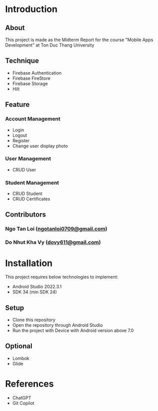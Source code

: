 # __Introduction__
## __About__
This project is made as the Midterm Report for the  course "Mobile Apps Development" at Ton Duc Thang University
## __Technique__
- Firebase Authentication
- Firebase FireStore
- Firebase Storage
- Hilt

## __Feature__
### Account Management
- Login
- Logout
- Register
- Change user display photo

### User Management
- CRUD User
### Student Management
- CRUD Student
- CRUD Certificates

## __Contributors__
### Ngo Tan Loi (ngotanloi0709@gmail.com)
### Do Nhut Kha Vy (dovy611@gmail.com)
# __Installation__
This project requires below technologies to implement:
- Android Studio 2022.3.1
- SDK 34 (min SDK 24)
## __Setup__
- Clone this repository
- Open the repository through Android Studio
- Run the project with Device with Android version above 7.0
## __Optional__
- Lombok
- Glide

# __References__
- ChatGPT
- Git Copilot
